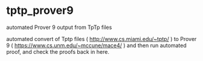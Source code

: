 # tptp_prover9
automated Prover 9 output from TpTp files

automated convert of Tptp files ( http://www.cs.miami.edu/~tptp/ ) to Prover 9  ( https://www.cs.unm.edu/~mccune/mace4/ ) and then run automated proof, and check the proofs back in here. 
